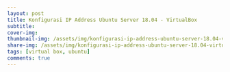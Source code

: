 ```yaml
---
layout: post
title: Konfigurasi IP Address Ubuntu Server 18.04 - VirtualBox
subtitle: 
cover-img: 
thumbnail-img: /assets/img/konfigurasi-ip-address-ubuntu-server-18.04-virtualbox/ubuntu.png
share-img: /assets/img/konfigurasi-ip-address-ubuntu-server-18.04-virtualbox/ubuntu.png
tags: [virtual box, ubuntu]
comments: true
---
```

